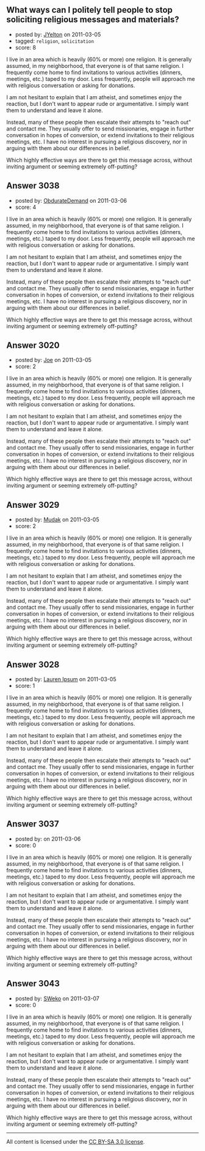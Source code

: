 ## What ways can I politely tell people to stop soliciting religious messages and materials?

- posted by: [JYelton](https://stackexchange.com/users/-1/585-jyelton) on 2011-03-05
- tagged: `religion`, `solicitation`
- score: 8

I live in an area which is heavily (60% or more) one religion. It is generally assumed, in my neighborhood, that everyone is of that same religion. I frequently come home to find invitations to various activities (dinners, meetings, etc.) taped to my door. Less frequently, people will approach me with religious conversation or asking for donations.

I am not hesitant to explain that I am atheist, and sometimes enjoy the reaction, but I don't want to appear rude or argumentative. I simply want them to understand and leave it alone.

Instead, many of these people then escalate their attempts to "reach out" and contact me. They usually offer to send missionaries, engage in further conversation in hopes of conversion, or extend invitations to their religious meetings, etc. I have no interest in pursuing a religious discovery, nor in arguing with them about our differences in belief.

Which highly effective ways are there to get this message across,  without inviting argument or seeming extremely off-putting?


## Answer 3038

- posted by: [ObdurateDemand](https://stackexchange.com/users/-1/524-obduratedemand) on 2011-03-06
- score: 4

I live in an area which is heavily (60% or more) one religion. It is generally assumed, in my neighborhood, that everyone is of that same religion. I frequently come home to find invitations to various activities (dinners, meetings, etc.) taped to my door. Less frequently, people will approach me with religious conversation or asking for donations.

I am not hesitant to explain that I am atheist, and sometimes enjoy the reaction, but I don't want to appear rude or argumentative. I simply want them to understand and leave it alone.

Instead, many of these people then escalate their attempts to "reach out" and contact me. They usually offer to send missionaries, engage in further conversation in hopes of conversion, or extend invitations to their religious meetings, etc. I have no interest in pursuing a religious discovery, nor in arguing with them about our differences in belief.

Which highly effective ways are there to get this message across,  without inviting argument or seeming extremely off-putting?


## Answer 3020

- posted by: [Joe](https://stackexchange.com/users/-1/1064-joe) on 2011-03-05
- score: 2

I live in an area which is heavily (60% or more) one religion. It is generally assumed, in my neighborhood, that everyone is of that same religion. I frequently come home to find invitations to various activities (dinners, meetings, etc.) taped to my door. Less frequently, people will approach me with religious conversation or asking for donations.

I am not hesitant to explain that I am atheist, and sometimes enjoy the reaction, but I don't want to appear rude or argumentative. I simply want them to understand and leave it alone.

Instead, many of these people then escalate their attempts to "reach out" and contact me. They usually offer to send missionaries, engage in further conversation in hopes of conversion, or extend invitations to their religious meetings, etc. I have no interest in pursuing a religious discovery, nor in arguing with them about our differences in belief.

Which highly effective ways are there to get this message across,  without inviting argument or seeming extremely off-putting?


## Answer 3029

- posted by: [Mudak](https://stackexchange.com/users/-1/205-mudak) on 2011-03-05
- score: 2

I live in an area which is heavily (60% or more) one religion. It is generally assumed, in my neighborhood, that everyone is of that same religion. I frequently come home to find invitations to various activities (dinners, meetings, etc.) taped to my door. Less frequently, people will approach me with religious conversation or asking for donations.

I am not hesitant to explain that I am atheist, and sometimes enjoy the reaction, but I don't want to appear rude or argumentative. I simply want them to understand and leave it alone.

Instead, many of these people then escalate their attempts to "reach out" and contact me. They usually offer to send missionaries, engage in further conversation in hopes of conversion, or extend invitations to their religious meetings, etc. I have no interest in pursuing a religious discovery, nor in arguing with them about our differences in belief.

Which highly effective ways are there to get this message across,  without inviting argument or seeming extremely off-putting?


## Answer 3028

- posted by: [Lauren Ipsum](https://stackexchange.com/users/-1/71-lauren-ipsum) on 2011-03-05
- score: 1

I live in an area which is heavily (60% or more) one religion. It is generally assumed, in my neighborhood, that everyone is of that same religion. I frequently come home to find invitations to various activities (dinners, meetings, etc.) taped to my door. Less frequently, people will approach me with religious conversation or asking for donations.

I am not hesitant to explain that I am atheist, and sometimes enjoy the reaction, but I don't want to appear rude or argumentative. I simply want them to understand and leave it alone.

Instead, many of these people then escalate their attempts to "reach out" and contact me. They usually offer to send missionaries, engage in further conversation in hopes of conversion, or extend invitations to their religious meetings, etc. I have no interest in pursuing a religious discovery, nor in arguing with them about our differences in belief.

Which highly effective ways are there to get this message across,  without inviting argument or seeming extremely off-putting?


## Answer 3037

- posted by: [](https://stackexchange.com/users/-1/1207-user1207) on 2011-03-06
- score: 0

I live in an area which is heavily (60% or more) one religion. It is generally assumed, in my neighborhood, that everyone is of that same religion. I frequently come home to find invitations to various activities (dinners, meetings, etc.) taped to my door. Less frequently, people will approach me with religious conversation or asking for donations.

I am not hesitant to explain that I am atheist, and sometimes enjoy the reaction, but I don't want to appear rude or argumentative. I simply want them to understand and leave it alone.

Instead, many of these people then escalate their attempts to "reach out" and contact me. They usually offer to send missionaries, engage in further conversation in hopes of conversion, or extend invitations to their religious meetings, etc. I have no interest in pursuing a religious discovery, nor in arguing with them about our differences in belief.

Which highly effective ways are there to get this message across,  without inviting argument or seeming extremely off-putting?


## Answer 3043

- posted by: [SWeko](https://stackexchange.com/users/-1/928-sweko) on 2011-03-07
- score: 0

I live in an area which is heavily (60% or more) one religion. It is generally assumed, in my neighborhood, that everyone is of that same religion. I frequently come home to find invitations to various activities (dinners, meetings, etc.) taped to my door. Less frequently, people will approach me with religious conversation or asking for donations.

I am not hesitant to explain that I am atheist, and sometimes enjoy the reaction, but I don't want to appear rude or argumentative. I simply want them to understand and leave it alone.

Instead, many of these people then escalate their attempts to "reach out" and contact me. They usually offer to send missionaries, engage in further conversation in hopes of conversion, or extend invitations to their religious meetings, etc. I have no interest in pursuing a religious discovery, nor in arguing with them about our differences in belief.

Which highly effective ways are there to get this message across,  without inviting argument or seeming extremely off-putting?



---

All content is licensed under the [CC BY-SA 3.0 license](https://creativecommons.org/licenses/by-sa/3.0/).
